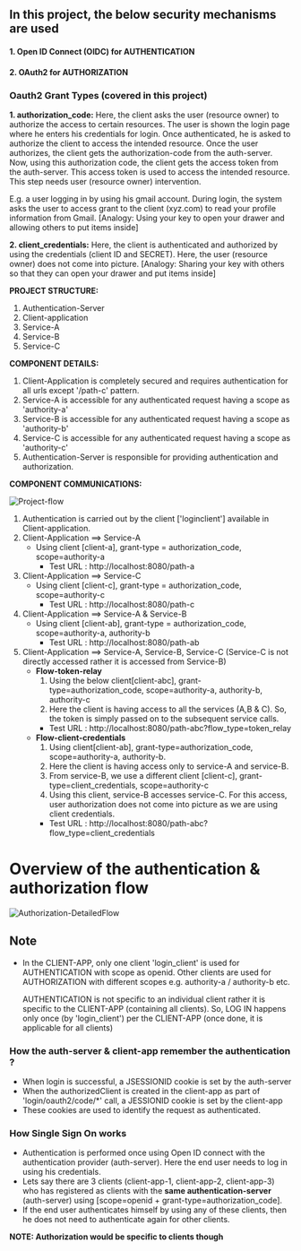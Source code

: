 ## In this project, the below security mechanisms are used

#### 1. Open ID Connect (OIDC) for AUTHENTICATION
#### 2. OAuth2 for AUTHORIZATION

### Oauth2 Grant Types (covered in this project) 
**1. authorization_code:** 
Here, the client asks the user (resource owner) to authorize the access to certain resources. The user is shown the login page where he enters his credentials for login. 
Once authenticated, he is asked to authorize the client to access the intended resource. Once the user authorizes, the client gets the authorization-code from the auth-server. 
Now, using this authorization code, the client gets the access token from the auth-server. This access token is used to access the intended resource.
This step needs user (resource owner) intervention. 

E.g. a user logging in by using his gmail account. 
During login, the system asks the user to access grant to the client (xyz.com) to read your profile information from Gmail.
[Analogy: Using your key to open your drawer and allowing others to put items inside]


**2. client_credentials:**
Here, the client is authenticated and authorized by using the credentials (client ID and SECRET). Here, the user (resource owner) does not come into picture. 
[Analogy: Sharing your key with others so that they can open your drawer and put items inside]


**PROJECT STRUCTURE:**
1. Authentication-Server
2. Client-application
3. Service-A
4. Service-B
5. Service-C

**COMPONENT DETAILS:**
1. Client-Application is completely secured and requires authentication for all urls except '/path-c' pattern.
2. Service-A is accessible for any authenticated request having a scope as 'authority-a'
3. Service-B is accessible for any authenticated request having a scope as 'authority-b'
4. Service-C is accessible for any authenticated request having a scope as 'authority-c'
5. Authentication-Server is responsible for providing authentication and authorization.


**COMPONENT COMMUNICATIONS:**

![Project-flow](https://user-images.githubusercontent.com/40859584/169707229-5704f904-f677-405e-8bd9-f2a533cbfe8a.png)


1. Authentication is carried out by the client ['loginclient'] available in Client-application.
2. Client-Application ==> Service-A
    - Using client [client-a], grant-type = authorization_code, scope=authority-a
        * Test URL : http://localhost:8080/path-a
3. Client-Application ==> Service-C
    - Using client [client-c], grant-type = authorization_code, scope=authority-c
        * Test URL : http://localhost:8080/path-c
4. Client-Application ==> Service-A & Service-B
    - Using client [client-ab], grant-type = authorization_code, scope=authority-a, authority-b
        * Test URL : http://localhost:8080/path-ab
5. Client-Application ==> Service-A, Service-B, Service-C (Service-C is not directly accessed rather it is accessed from Service-B)
    - **Flow-token-relay**
      1. Using the below client[client-abc], grant-type=authorization_code, scope=authority-a, authority-b, authority-c
      2. Here the client is having access to all the services (A,B & C). So, the token is simply passed on to the subsequent service calls.
        * Test URL : http://localhost:8080/path-abc?flow_type=token_relay
    - **Flow-client-credentials**
      1. Using client[client-ab], grant-type=authorization_code, scope=authority-a, authority-b.
      2. Here the client is having access only to service-A and service-B. 
      3. From service-B, we use a different client [client-c], grant-type=client_credentials, scope=authority-c
      4. Using this client, service-B accesses service-C. For this access, user authorization does not come into picture as we are using client credentials.
        * Test URL : http://localhost:8080/path-abc?flow_type=client_credentials


# Overview of the authentication & authorization flow 

![Authorization-DetailedFlow](https://user-images.githubusercontent.com/40859584/230719547-6a3d599b-3418-4a13-9090-178d2d9918ce.png)

## Note
- In the CLIENT-APP, only one client 'login_client' is used for AUTHENTICATION with scope as openid. 
  Other clients are used for AUTHORIZATION with different scopes e.g. authority-a / authority-b etc.

  AUTHENTICATION is not specific to an individual client rather it is specific to the CLIENT-APP (containing all clients).
  So, LOG IN happens only once (by 'login_client') per the CLIENT-APP (once done, it is applicable for all clients)


### How the auth-server & client-app remember the authentication ?
  - When login is successful, a JSESSIONID cookie is set by the auth-server
  - When the authorizedClient is created in the client-app as part of 'login/oauth2/code/*' call, a JESSIONID cookie is set by the client-app
  - These cookies are used to identify the request as authenticated.


### How Single Sign On works 
  - Authentication is performed once using Open ID connect with the authentication provider (auth-server). Here the end user needs to log in using his credentials.
  - Lets say there are 3 clients (client-app-1, client-app-2, client-app-3) who has registered as clients with the <b>same authentication-server</b> (auth-server) using [scope=openid + grant-type=authorization_code].
  - If the end user authenticates himself by using any of these clients, then he does not need to authenticate again for other clients.
  
  
<b>NOTE: Authorization would be specific to clients though </b>

